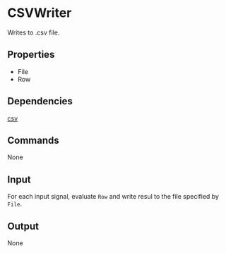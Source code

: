 CSVWriter
===========

Writes to .csv file.

Properties
--------------
* File
* Row

Dependencies
----------------
[csv](https://docs.python.org/3.4/library/csv.html#module-csv)

Commands
----------------
None

Input
-------
For each input signal, evaluate `Row` and write resul to the file specified by `File`.

Output
---------
None
